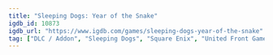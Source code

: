 ```yaml
---
title: "Sleeping Dogs: Year of the Snake"
igdb_id: 10873
igdb_url: "https://www.igdb.com/games/sleeping-dogs-year-of-the-snake"
tag: ["DLC / Addon", "Sleeping Dogs", "Square Enix", "United Front Games", "Adventure", "Single player", "Third person", "Action"]
---
```

